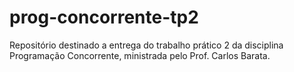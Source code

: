 # prog-concorrente-tp2
Repositório destinado a entrega do trabalho prático 2 da disciplina Programação Concorrente, ministrada pelo Prof. Carlos Barata. 
